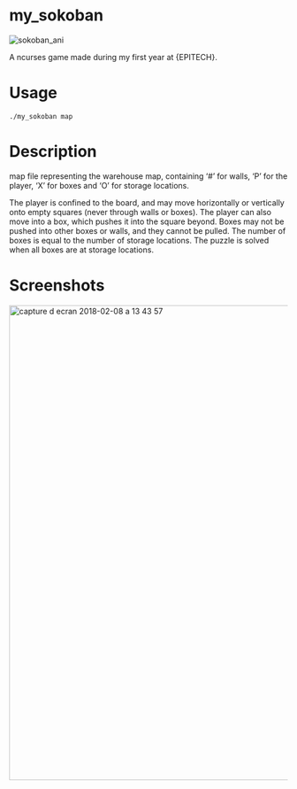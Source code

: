 # my_sokoban
![sokoban_ani](https://user-images.githubusercontent.com/32702872/36005602-b5d4ea7e-0d38-11e8-8600-faf37687e757.gif)

A ncurses game made during my first year at {EPITECH}.

# Usage
`./my_sokoban map`
# Description
map file representing the warehouse map, containing ‘#’ for walls, ‘P’ for the player, ‘X’ for boxes and ‘O’ for storage locations.

The player is confined to the board, and may move horizontally or vertically onto empty squares (never through walls or boxes). The player can also move into a box, which pushes it into the square beyond. Boxes may not be pushed into other boxes or walls, and they cannot be pulled. The number of boxes is equal to the number of storage locations. The puzzle is solved when all boxes are at storage locations.
# Screenshots
<img width="858" alt="capture d ecran 2018-02-08 a 13 43 57" src="https://user-images.githubusercontent.com/32702872/35973553-2e3dc52a-0cd6-11e8-8fe2-3eff90403199.png">
